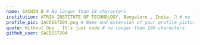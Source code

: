 ```yaml
---
name: SACHIN B # No longer than 18 characters
institution: ATRIA INSTITUTE OF TECHNOLOGY, Bangalore , India. 🚩 # no longer than 58 characters
profile_pic: SACDES7204.png # Name and extension of your profile picture(ex. mona.png)
quote: Without Ops , It's just code # no longer than 100 characters
github_user: SACDES7204
---
```

